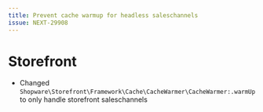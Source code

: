```yaml
---
title: Prevent cache warmup for headless saleschannels
issue: NEXT-29908
---
```

# Storefront
* Changed `Shopware\Storefront\Framework\Cache\CacheWarmer\CacheWarmer:.warmUp` to only handle storefront saleschannels
